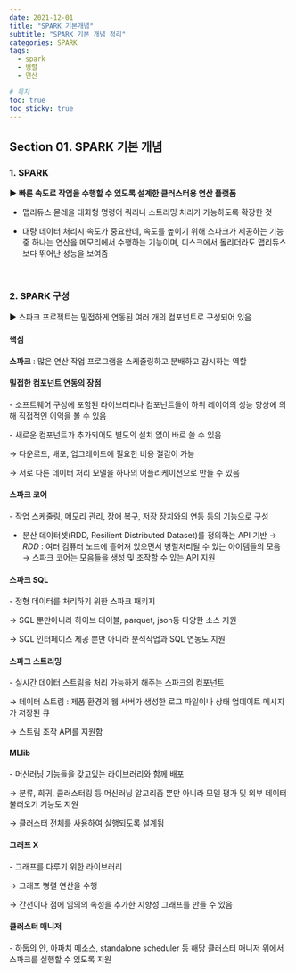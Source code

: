 ```yaml
---
date: 2021-12-01
title: "SPARK 기본개념"
subtitle: "SPARK 기본 개념 정리"
categories: SPARK
tags:
  - spark
  - 병렬
  - 연산

# 목차
toc: true  
toc_sticky: true 
---
```


## Section 01. SPARK 기본 개념

### 1. SPARK

**▶ 빠른 속도로 작업을 수행할 수 있도록 설계한 클러스터용 연산 플랫폼**

- 맵리듀스 몯레을 대화형 명령어 쿼리나 스트리밍 처리가 가능하도록 확장한 것

- 대량 데이터 처리시 속도가 중요한데, 속도를 높이기 위해 스파크가 제공하는 기능 중 하나는 연산을 메모리에서 수행하는 기능이며, 디스크에서 돌리더라도 맵리듀스보다 뛰어난 성능을 보여줌

<br>

### 2. SPARK 구성

▶ 스파크 프로젝트는 밀접하게 연동된 여러 개의 컴포넌트로 구성되어 있음

#### 핵심

**스파크** : 많은 연산 작업 프로그램을 스케줄링하고 분배하고 감시하는 역할

#### 밀접한 컴포넌트 연동의 장점

\- 소프트웨어 구성에 포함된 라이브러리나 컴포넌트들이 하위 레이어의 성능 향상에 의해 직접적인 이익을 볼 수 있음

\- 새로운 컴포넌트가 추가되어도 별도의 설치 없이 바로 쓸 수 있음

→ 다운로드, 배포, 업그레이드에 필요한 비용 절감이 가능
	
→ 서로 다른 데이터 처리 모델을 하나의 어플리케이션으로 만들 수 있음

#### 스파크 코어

\- 작업 스케줄링, 메모리 관리, 장애 복구, 저장 장치와의 연동 등의 기능으로 구성

- 분산 데이터셋(RDD, Resilient Distributed Dataset)를 정의하는 API 기반
	→ *RDD* : 여러 컴퓨터 노드에 흩어져 있으면서 병렬처리될 수 있는 아이템들의 모음
	→ 스파크 코어는 모음들을 생성 및 조작할 수 있는 API 지원

#### 스파크 SQL

\- 정형 데이터를 처리하기 위한 스파크 패키지

→ SQL 뿐만아니라 하이브 테이블, parquet, json등 다양한 소스 지원

→ SQL 인터페이스 제공 뿐만 아니라 분석작업과 SQL 연동도 지원

#### 스파크 스트리밍

\- 실시간 데이터 스트림을 처리 가능하게 해주는 스파크의 컴포넌트

→ 데이터 스트림 : 제품 환경의 웹 서버가 생성한 로그 파일이나 상태 업데이트 메시지가 저장된 큐

→ 스트림 조작 API를 지원함

#### MLlib

\- 머신러닝 기능들을 갖고있는 라이브러리와 함께 배포

→ 분류, 회귀, 클러스터링 등 머신러닝 알고리즘 뿐만 아니라 모델 평가 및 외부 데이터 불러오기 기능도 지원

→ 클러스터 전체를 사용하여 실행되도록 설계됨

#### 그래프 X

\- 그래프를 다루기 위한 라이브러리

→ 그래프 병렬 연산을 수행

→ 간선이나 점에 임의의 속성을 추가한 지향성 그래프를 만들 수 있음

#### 클러스터 매니저

\- 하둡의 얀, 아파치 메소스, standalone scheduler 등 해당 클러스터 매니저 위에서 스파크를 실행할 수 있도록 지원



